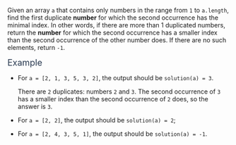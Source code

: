 <p>Given an array <code>a</code> that contains only numbers in the range from <code>1</code> to <code>a.length</code>, find the first duplicate <strong>number</strong> for which the second occurrence has the minimal index. In other words, if there are more than 1 duplicated numbers, return the <strong>number</strong> for which the second occurrence has a smaller index than the second occurrence of the other number does. If there are no such elements, return <code>-1</code>.</p>
<p><span class="markdown--header" style="color:#2b3b52;font-size:1.4em">Example</span></p>
<ul>
<li>
<p>For <code>a = [2, 1, 3, 5, 3, 2]</code>, the output should be <code>solution(a) = 3</code>.</p>
<p>There are <code>2</code> duplicates: numbers <code>2</code> and <code>3</code>. The second occurrence of <code>3</code> has a smaller index than the second occurrence of <code>2</code> does, so the answer is <code>3</code>.</p>
</li>
<li>
<p>For <code>a = [2, 2]</code>, the output should be <code>solution(a) = 2</code>;</p>
</li>
<li>
<p>For <code>a = [2, 4, 3, 5, 1]</code>, the output should be <code>solution(a) = -1</code>.</p>
</li>
</ul>
